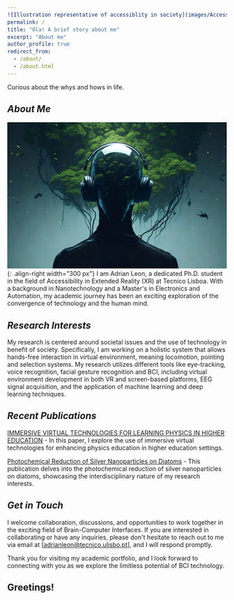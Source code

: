```yaml
---
![Illustration representative of accessiblity in society](images/Accessibility-panoramic(1).png){: .align-center width="1000 px"}
permalink: /
title: "Ola! A brief story about me"
excerpt: "About me"
author_profile: true
redirect_from: 
  - /about/
  - /about.html
---
```


Curious about the whys and hows in life.

*About Me*
------
![Illustration combining BCI and nature environment](images/Headset-nature.png){: .align-right width="300 px"}
I am Adrian Leon, a dedicated Ph.D. student in the field of Accessibility in Extended Reality (XR) at Tecnico Lisboa. With a background in Nanotechnology and a Master's in Electronics and Automation, my academic journey has been an exciting exploration of the convergence of technology and the human mind.


*Research Interests*
------

My research is centered around societal issues and the use of technology in benefit of society. 
Specifically, I am working on a holistic system that allows hands-free interaction in virtual environment, meaning locomotion, pointing and selection systems.
My research utilizes different tools like eye-tracking, voice recognition, facial gesture recognition and BCI, including virtual environment development in both VR and screen-based platforms, EEG signal acquisition, and the application of machine learning and deep learning techniques.


*Recent Publications*
------

[IMMERSIVE VIRTUAL TECHNOLOGIES FOR LEARNING PHYSICS IN HIGHER EDUCATION](https://library.iated.org/view/OLMEDO2022IMM) - In this paper, I explore the use of immersive virtual technologies for enhancing physics education in higher education settings.

[Photochemical Reduction of Silver Nanoparticles on Diatoms](https://www.mdpi.com/1660-3397/21/3/185) - This publication delves into the photochemical reduction of silver nanoparticles on diatoms, showcasing the interdisciplinary nature of my research interests.



*Get in Touch*
------

I welcome collaboration, discussions, and opportunities to work together in the exciting field of Brain-Computer Interfaces. If you are interested in collaborating or have any inquiries, please don't hesitate to reach out to me via email at [adrianleon@tecnico.ulisbo.pt], and I will respond promptly.

Thank you for visiting my academic portfolio, and I look forward to connecting with you as we explore the limitless potential of BCI technology.


Greetings!
------
